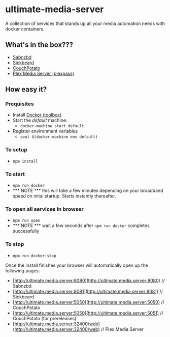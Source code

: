 # ultimate-media-server
A collection of services that stands up all your media automation needs with docker containers.

## What's in the box???
* [Sabnzbd](http://sabnzbd.org)
* [Sickbeard](http://sickbeard.com)
* [CouchPotato](https://couchpota.to)
* [Plex Media Server (plexpass)](https://plex.tv)

## How easy it?

### Prequisites
* Install [Docker (toolbox)](https://www.docker.com/toolbox)
* Start the _default_ machine:
  * `docker-machine start default`
* Register environment variables
  * `eval $(docker-machine env default)`

### To setup
* `npm install`

### To start
* `npm run docker`
* *** NOTE *** this will take a few minutes depending on your broadband speed on inital startup. Starts instantly thereafter.

### To open all services in browser
* `npm run open`
* *** NOTE *** wait a few seconds after `npm run docker` completes successfully

### To stop
* `npm run docker:stop`

Once the install finishes your browser will automatically open up the following pages:

* [http://ultimate.media.server:8080](http://ultimate.media.server:8080) // Sabnzbd
* [http://ultimate.media.server:8081](http://ultimate.media.server:8081) // Sickbeard
* [http://ultimate.media.server:5050](http://ultimate.media.server:5050) // CouchPotato
* [http://ultimate.media.server:5050](http://ultimate.media.server:5051) // CouchPotato (for prereleases)
* [http://ultimate.media.server:32400/web](http://ultimate.media.server:32400/web) // Plex Media Server

